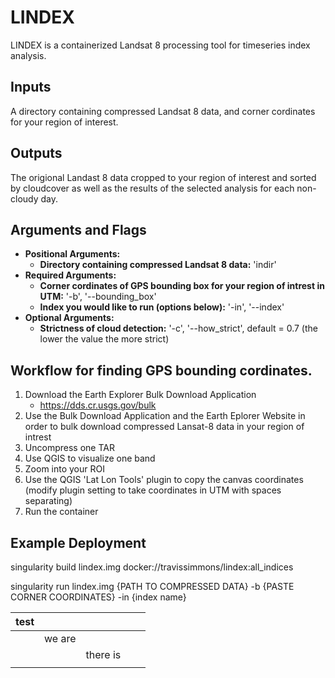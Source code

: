 # LINDEX

LINDEX is a containerized Landsat 8 processing tool for timeseries index analysis.

## Inputs

A directory containing compressed Landsat 8 data, and corner cordinates for your region of interest.


## Outputs

The origional Landast 8 data cropped to your region of interest and sorted by cloudcover as well as the results of the selected analysis for each non-cloudy day.

## Arguments and Flags
* **Positional Arguments:**
    * **Directory containing compressed Landsat 8 data:** 'indir'
* **Required Arguments:**
    * **Corner cordinates of GPS bounding box for your region of intrest in UTM:** '-b', '--bounding_box'
    * **Index you would like to run (options below):** '-in', '--index'
* **Optional Arguments:**
    * **Strictness of cloud detection:** '-c', '--how_strict', default = 0.7 (the lower the value the more strict)

## Workflow for finding GPS bounding cordinates.

1. Download the Earth Explorer Bulk Download Application 
    * https://dds.cr.usgs.gov/bulk
2. Use the Bulk Download Application and the Earth Eplorer Website in order to bulk download compressed Lansat-8 data in your region of intrest
3. Uncompress one TAR
4. Use QGIS to visualize one band
5. Zoom into your ROI
6. Use the QGIS 'Lat Lon Tools' plugin to copy the canvas coordinates (modify plugin setting to take coordinates in UTM with spaces separating)
7. Run the container

## Example Deployment
singularity build lindex.img docker://travissimmons/lindex:all_indices

singularity run lindex.img {PATH TO COMPRESSED DATA} -b {PASTE CORNER COORDINATES} -in {index name}


| test |         |          |   |   |
|------|---------|----------|---|---|
|      | we are  |          |   |   |
|      |         | there is |   |   |
|      |         |          |   |   |
